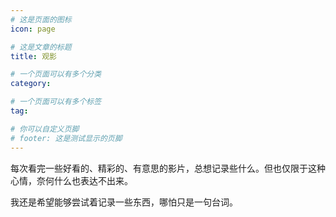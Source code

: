 ```yaml
---
# 这是页面的图标
icon: page

# 这是文章的标题
title: 观影

# 一个页面可以有多个分类
category: 

# 一个页面可以有多个标签
tag: 

# 你可以自定义页脚
# footer: 这是测试显示的页脚
---
```






每次看完一些好看的、精彩的、有意思的影片，总想记录些什么。但也仅限于这种心情，奈何什么也表达不出来。



我还是希望能够尝试着记录一些东西，哪怕只是一句台词。

